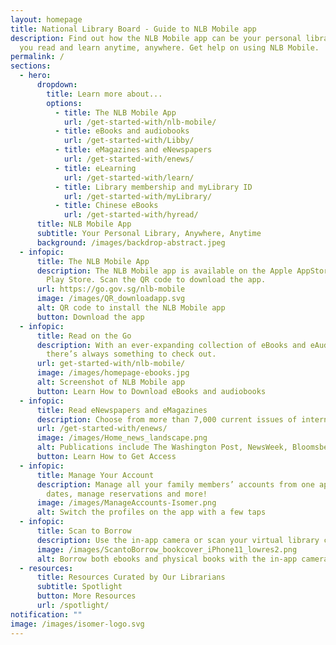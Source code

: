 ```yaml
---
layout: homepage
title: National Library Board - Guide to NLB Mobile app
description: Find out how the NLB Mobile app can be your personal library to let
  you read and learn anytime, anywhere. Get help on using NLB Mobile.
permalink: /
sections:
  - hero:
      dropdown:
        title: Learn more about...
        options:
          - title: The NLB Mobile App
            url: /get-started-with/nlb-mobile/
          - title: eBooks and audiobooks
            url: /get-started-with/Libby/
          - title: eMagazines and eNewspapers
            url: /get-started-with/enews/
          - title: eLearning
            url: /get-started-with/learn/
          - title: Library membership and myLibrary ID
            url: /get-started-with/myLibrary/
          - title: Chinese eBooks
            url: /get-started-with/hyread/
      title: NLB Mobile App
      subtitle: Your Personal Library, Anywhere, Anytime
      background: /images/backdrop-abstract.jpeg
  - infopic:
      title: The NLB Mobile App
      description: The NLB Mobile app is available on the Apple AppStore and Google
        Play Store. Scan the QR code to download the app.
      url: https://go.gov.sg/nlb-mobile
      image: /images/QR_downloadapp.svg
      alt: QR code to install the NLB Mobile app
      button: Download the app
  - infopic:
      title: Read on the Go
      description: With an ever-expanding collection of eBooks and eAudiobooks,
        there’s always something to check out.
      url: get-started-with/nlb-mobile/
      image: /images/homepage-ebooks.jpg
      alt: Screenshot of NLB Mobile app
      button: Learn How to Download eBooks and audiobooks
  - infopic:
      title: Read eNewspapers and eMagazines
      description: Choose from more than 7,000 current issues of international publications.
      url: /get-started-with/enews/
      image: /images/Home_news_landscape.png
      alt: Publications include The Washington Post, NewsWeek, Bloomsberg Businessweek
      button: Learn How to Get Access
  - infopic:
      title: Manage Your Account
      description: Manage all your family members’ accounts from one app. Check due
        dates, manage reservations and more!
      image: /images/ManageAccounts-Isomer.png
      alt: Switch the profiles on the app with a few taps
  - infopic:
      title: Scan to Borrow
      description: Use the in-app camera or scan your virtual library card to borrow books.
      image: /images/ScantoBorrow_bookcover_iPhone11_lowres2.png
      alt: Borrow both ebooks and physical books with the in-app camera
  - resources:
      title: Resources Curated by Our Librarians
      subtitle: Spotlight
      button: More Resources
      url: /spotlight/
notification: ""
image: /images/isomer-logo.svg
---
```

